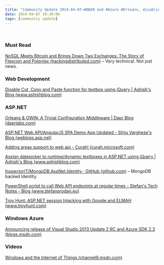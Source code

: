 ```yaml
---
title: "Community Update 2014-04-07–#OWIN and #Azure #Orleans, disabling copy/paste/cut in #jquery, #nosql fail"
date: 2014-04-07 19:30:00
tags: [community update]
---
```


&nbsp;

### Must Read

[NoSQL Meets Bitcoin and Brings Down Two Exchanges: The Story of Flexcoin and Poloniex (hackingdistributed.com)](http://hackingdistributed.com/2014/04/06/another-one-bites-the-dust-flexcoin/) – Very technical. Not just news.

### Web Development

[Disable Cut, Copy and Paste function for textbox using jQuery | Ashish's Blog (www.ashishblog.com)](http://www.ashishblog.com/disable-cut-copy-and-paste-function-for-textbox-using-jquery/)

### ASP.NET

[Orleans &amp; OWIN: A Trivial Configuration Middleware | Dapr Blog (daprlabs.com)](http://daprlabs.com/blog/blog/2014/04/05/orleans-owin-a-trivial-configuration-middleware/)

[ASP.NET Web API/AngularJS SPA Demo App Updated - Shiju Varghese's Blog (weblogs.asp.net)](http://weblogs.asp.net/shijuvarghese/archive/2014/04/05/asp-net-web-api-angularjs-spa-demo-app-updated.aspx)

[Adding areas support to web api - Curah! (curah.microsoft.com)](http://curah.microsoft.com/32856/addiing-areas-support-to-web-api)

[Assign datepicker to runtime/dynamic textboxes in ASP.NET using jQuery | Ashish's Blog (www.ashishblog.com)](http://www.ashishblog.com/assign-datepicker-to-runtimedynamic-textboxes-in-asp-net-using-jquery/)

[InspectorIT/MongoDB.AspNet.Identity · GitHub (github.com)](https://github.com/InspectorIT/MongoDB.AspNet.Identity) – MongoDB backed Identity.

[PowerShell script to call Web API endpoints at regular times - Stefan's Tech Notes - Blog (www.stefanprodan.eu)](http://www.stefanprodan.eu/2014/04/powershell-script-to-call-web-api-endpoints/)

[Troy Hunt: ASP.NET session hijacking with Google and ELMAH (www.troyhunt.com)](http://www.troyhunt.com/2012/01/aspnet-session-hijacking-with-google.html)

### Windows Azure

[Announcing release of Visual Studio 2013 Update 2 RC and Azure SDK 2.3 (blogs.msdn.com)](http://blogs.msdn.com/b/windowsazure/archive/2014/04/04/announcing-release-of-visual-studio-2013-update-2-rc-and-azure-sdk-2-3.aspx)

### Videos

[Windows and the Internet of Things (channel9.msdn.com)](http://channel9.msdn.com/Events/Build/2014/2-511)